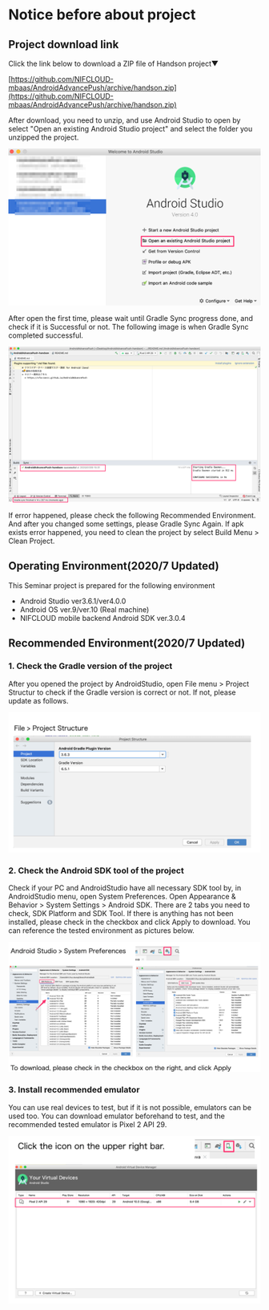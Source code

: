 # Notice before about project

## Project download link

Click the link below to download a ZIP file of Handson project▼

[https://github.com/NIFCLOUD-mbaas/AndroidAdvancePush/archive/handson.zip](https://github.com/NIFCLOUD-mbaas/AndroidAdvancePush/archive/handson.zip)

After download, you need to unzip, and use Android Studio to open by select "Open an existing Android Studio project"
and select the folder you unzipped the project.

![AndroidStudio](notice-image/Welcome_to_Android_Studio.png)

After open the first time, please wait until Gradle Sync progress done, and check if it is Successful or not.
The following image is when Gradle Sync completed successful.


![AndroidStudio2](notice-image/gradle_sync.png)

If error happened, please check the following Recommended Environment.
And after you changed some settings, please Gradle Sync Again.
If apk exists error happened, you need to clean the project by select Build Menu > Clean Project.


## Operating Environment(2020/7 Updated)

This Seminar project is prepared for the following environment
* Android Studio ver3.6.1/ver4.0.0
* Android OS ver.9/ver.10 (Real machine)
* NIFCLOUD mobile backend Android SDK ver.3.0.4

## Recommended Environment(2020/7 Updated)

### 1. Check the Gradle version of the project

After you opened the project by AndroidStudio, open File menu > Project Structur to check if the Gradle version is correct or not. If not, please update as follows.

![Gradle](notice-image/gradleversion_check.png)

### 2. Check the Android SDK tool of the project

Check if your PC and AndroidStudio have all necessary SDK tool by, in AndroidStudio menu, open System Preferences.
Open Appearance & Behavior > System Settings > Android SDK.
There are 2 tabs you need to check, SDK Platform and SDK Tool.
If there is anything has not been installed, please check in the checkbox and click Apply to download. You can reference the tested environment as pictures below.

![AndroidSDKTook](notice-image/sdkplatform_sdktool_check.png)

### 3. Install recommended emulator

You can use real devices to test, but if it is not possible, emulators can be used too. You can download emulator beforehand to test, and the recommended tested emulator is Pixel 2 API 29.

![emulator](notice-image/emulator_check.png)

